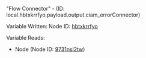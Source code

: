 "Flow Connector" - (ID: local.hbtxkrrfyo.payload.output.ciam_errorConnector)

Variable Written:
Node ID: [hbtxkrrfyo](../nodes/hbtxkrrfyo.md)

Variable Reads:
* Node (Node ID: [9731nsl2tw](../nodes/9731nsl2tw.md))
